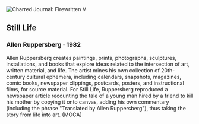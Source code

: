 <div class="artwork-of-the-day">
  <div class="container">
    <div class="img-wrapper">
      <img
        src="https://uploads6.wikiart.org/images/allen-ruppersberg/still-life-1982(1).jpg"
        alt="Charred Journal: Firewritten V" />
    </div>
    <div class="artwork-detail">
      <div class="artwork-origin"> 
        <h2 class="artwork-name">Still Life</h2>
        <h3 class="artist">
          Allen Ruppersberg
                    ·  1982
        </h3>
      </div>
      <p class="description">
        <span class="artwork-description-text ng-binding" ng-bind-html="viewModel.ArtworkOfTheDay.Description | unsafe">Allen Ruppersberg creates paintings, prints, photographs, sculptures, installations, and books that explore ideas related to the intersection of art, written material, and life. The artist mines his own collection of 20th-century cultural ephemera, including calendars, snapshots, magazines, comic books, newspaper clippings, postcards, posters, and instructional films, for source material. For Still Life, Ruppersberg reproduced a newspaper article recounting the tale of a young man hired by a friend to kill his mother by copying it onto canvas, adding his own commentary (including the phrase "Translated by Allen Ruppersberg"), thus taking the story from life into art. (MOCA)</span>
                        <div class="text-shadow-container" ng-show="showShadow" style=""></div>
      </p>
    </div>
  </div>

</div>
